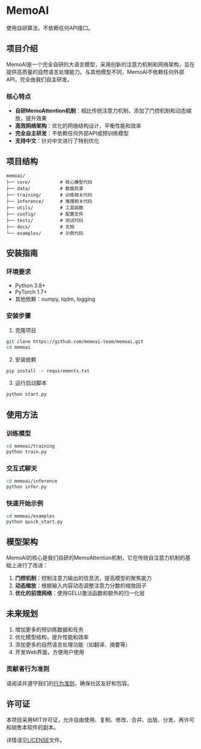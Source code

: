 # MemoAI

使用自研算法，不依赖任何API接口。

## 项目介绍

MemoAI是一个完全自研的大语言模型，采用创新的注意力机制和网络架构，旨在提供高质量的自然语言处理能力。与其他模型不同，MemoAI不依赖任何外部API，完全由我们自主研发。

### 核心特点

- **自研MemoAttention机制**：相比传统注意力机制，添加了门控机制和动态缩放，提升效果
- **高效网络架构**：优化的网络结构设计，平衡性能和效率
- **完全自主研发**：不依赖任何外部API或预训练模型
- **支持中文**：针对中文进行了特别优化

## 项目结构

```
memoai/
├── core/           # 核心模型代码
├── data/           # 数据目录
├── training/       # 训练相关代码
├── inference/      # 推理相关代码
├── utils/          # 工具函数
├── config/         # 配置文件
├── tests/          # 测试代码
├── docs/           # 文档
└── examples/       # 示例代码
```

## 安装指南

### 环境要求

- Python 3.8+ 
- PyTorch 1.7+ 
- 其他依赖：numpy, tqdm, logging

### 安装步骤

1. 克隆项目

```bash
git clone https://github.com/memoai-team/memoai.git
cd memoai
```

2. 安装依赖

```bash
pip install -r requirements.txt
```

3. 运行启动脚本

```bash
python start.py
```

## 使用方法

### 训练模型

```bash
cd memoai/training
python train.py
```

### 交互式聊天

```bash
cd memoai/inference
python infer.py
```

### 快速开始示例

```bash
cd memoai/examples
python quick_start.py
```

## 模型架构

MemoAI的核心是我们自研的MemoAttention机制，它在传统自注意力机制的基础上进行了改进：

1. **门控机制**：控制注意力输出的信息流，提高模型的聚焦能力
2. **动态缩放**：根据输入内容动态调整注意力分数的缩放因子
3. **优化的前馈网络**：使用GELU激活函数和额外的归一化层

## 未来规划

1. 增加更多的预训练数据和任务
2. 优化模型结构，提升性能和效率
3. 添加更多的自然语言处理功能（如翻译、摘要等）
4. 开发Web界面，方便用户使用

### 贡献者行为准则

请阅读并遵守我们的[行为准则](CODE_OF_CONDUCT.md)，确保社区友好和包容。

## 许可证

本项目采用MIT许可证，允许自由使用、复制、修改、合并、出版、分发、再许可和销售本软件的副本。

详情请见[LICENSE](LICENSE)文件。